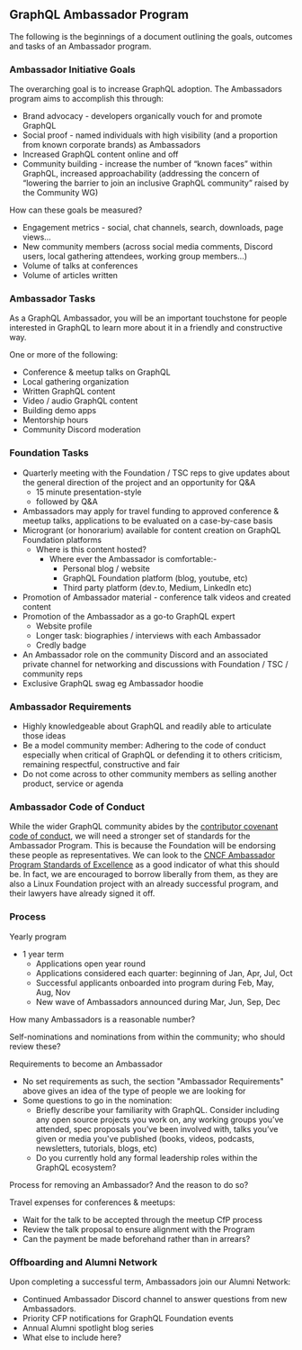 ## GraphQL Ambassador Program

The following is the beginnings of a document outlining the goals, outcomes and tasks of an Ambassador program. 
 

### Ambassador Initiative Goals

The overarching goal is to increase GraphQL adoption. The Ambassadors program aims to accomplish this through:

* Brand advocacy - developers organically vouch for and promote GraphQL
* Social proof - named individuals with high visibility (and a proportion from known corporate brands) as Ambassadors
* Increased GraphQL content online and off
* Community building - increase the number of “known faces” within GraphQL, increased approachability (addressing the concern of “lowering the barrier to join an inclusive GraphQL community” raised by the Community WG)  

How can these goals be measured? 

* Engagement metrics - social, chat channels, search, downloads, page views…
* New community members (across social media comments, Discord users, local gathering attendees, working group members…) 
* Volume of talks at conferences
* Volume of articles written

### Ambassador Tasks

As a GraphQL Ambassador, you will be an important touchstone for people interested in GraphQL to learn more about it in a friendly and constructive way. 

One or more of the following:

* Conference & meetup talks on GraphQL
* Local gathering organization
* Written GraphQL content
* Video / audio GraphQL content
* Building demo apps
* Mentorship hours
* Community Discord moderation

### Foundation Tasks

* Quarterly meeting with the Foundation / TSC reps to give updates about the general direction of the project and an opportunity for Q&A
    * 15 minute presentation-style  
    * followed by Q&A  
* Ambassadors may apply for travel funding to approved conference & meetup talks, applications to be evaluated on a case-by-case basis
* Microgrant (or honorarium) available for content creation on GraphQL Foundation platforms
    * Where is this content hosted?  
        * Where ever the Ambassador is comfortable:- 
            * Personal blog / website
            * GraphQL Foundation platform (blog, youtube, etc)
            * Third party platform (dev.to, Medium, LinkedIn etc)
* Promotion of Ambassador material - conference talk videos and created content
* Promotion of the Ambassador as a go-to GraphQL expert
    * Website profile
    * Longer task: biographies / interviews with each Ambassador
    * Credly badge
* An Ambassador role on the community Discord and an associated private channel for networking and discussions with Foundation / TSC / community reps
* Exclusive GraphQL swag eg Ambassador hoodie

### Ambassador Requirements

* Highly knowledgeable about GraphQL and readily able to articulate those ideas 
* Be a model community member: Adhering to the code of conduct especially when critical of GraphQL or defending it to others criticism, remaining respectful, constructive and fair 
* Do not come across to other community members as selling another product, service or agenda


### Ambassador Code of Conduct

While the wider GraphQL community abides by the [contributor covenant code of conduct](https://graphql.org/codeofconduct/), we will need a stronger set of standards for the Ambassador Program. This is because the Foundation will be endorsing these people as representatives. We can look to the [CNCF Ambassador Program Standards of Excellence](https://www.cncf.io/people/ambassadors/program-standards/) as a good indicator of what this should be. In fact, we are encouraged to borrow liberally from them, as they are also a Linux Foundation project with an already successful program, and their lawyers have already signed it off. 

### Process

Yearly program
 * 1 year term 
    * Applications open year round
    * Applications considered each quarter: beginning of Jan, Apr, Jul, Oct
    * Successful applicants onboarded into program during  Feb, May, Aug, Nov
    * New wave of Ambassadors announced during Mar, Jun, Sep, Dec

How many Ambassadors is a reasonable number?  

Self-nominations and nominations from within the community; who should review these?  

Requirements to become an Ambassador
 * No set requirements as such, the section "Ambassador Requirements" above gives an idea of the type of people we are looking for
 * Some questions to go in the nomination: 
    * Briefly describe your familiarity with GraphQL. Consider including any open source projects you work on, any working groups you’ve attended, spec proposals you’ve been involved with, talks you’ve given or media you've published (books, videos, podcasts, newsletters, tutorials, blogs, etc)
    * Do you currently hold any formal leadership roles within the GraphQL ecosystem? 

Process for removing an Ambassador? And the reason to do so?  

Travel expenses for conferences & meetups: 
  * Wait for the talk to be accepted through the meetup CfP process  
  * Review the talk proposal to ensure alignment with the Program  
  * Can the payment be made beforehand rather than in arrears?   

### Offboarding and Alumni Network

Upon completing a successful term, Ambassadors join our Alumni Network:
 * Continued Ambassador Discord channel to answer questions from new Ambassadors.
 * Priority CFP notifications for GraphQL Foundation events
 * Annual Alumni spotlight blog series
 * What else to include here? 
